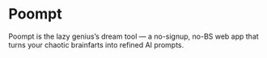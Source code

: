 # Poompt
Poompt is the lazy genius’s dream tool — a no-signup, no-BS web app that turns your chaotic brainfarts into refined AI prompts.

